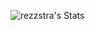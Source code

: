 ![rezzstra's Stats](https://github-readme-stats.vercel.app/api?username=rezzstra&theme=vue-dark&show_icons=true&hide_border=true&count_private=true)
